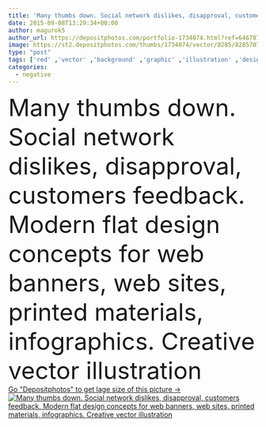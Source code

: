 ```yaml
---
title: 'Many thumbs down. Social network dislikes, disapproval, customers feedback'
date: 2015-09-08T13:29:34+00:00
author: magurok5
author_url: https://depositphotos.com/portfolio-1734074.html?ref=64678756
image: https://st2.depositphotos.com/thumbs/1734074/vector/8285/82857076/api_thumb_450.jpg?forcejpeg=true
type: "post"
tags: ['red' ,'vector' ,'background' ,'graphic' ,'illustration' ,'design' ,'business' ,'customer' ,'rate' ,'sign' ,'people' ,'success' ,'banner' ,'hand' ,'big' ,'symbol' ,'concept' ,'office' ,'suit' ,'finger' ,'thumb' ,'flat' ,'network' ,'internet' ,'down' ,'web' ,'negative' ,'bad' ,'many' ,'public' ,'team' ,'social' ,'poor' ,'gesture' ,'no' ,'review' ,'evaluation' ,'vote' ,'disappointed' ,'app' ,'unhappy' ,'complaint' ,'rejection' ,'comment' ,'estimate' ,'reject' ,'opinion' ,'feedback' ,'clients' ,'dislike' ]
categories: 
  - negative
---
```

<div aling="center">
            <font size="60"> Many thumbs down. Social network dislikes, disapproval, customers feedback. Modern flat design concepts for web banners, web sites, printed materials, infographics. Creative vector illustration</font>   
</div>
<div>
    <a href='https://depositphotos.com/82857076/stock-illustration-many-thumbs-down-social-network.html?ref=64678756' target=_blank > Go "Depositphotos" to get lage size of this picture ->
        <img href='https://depositphotos.com/82857076/stock-illustration-many-thumbs-down-social-network.html?ref=64678756' src='https://st2.depositphotos.com/1734074/8285/v/950/depositphotos_82857076-stock-illustration-many-thumbs-down-social-network.jpg?forcejpeg=true' alt='Many thumbs down. Social network dislikes, disapproval, customers feedback. Modern flat design concepts for web banners, web sites, printed materials, infographics. Creative vector illustration' >
    </a>
</div>
